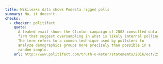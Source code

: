 ```yaml
---
title: Wikileaks data shows Podesta rigged polls
summary: No, it doesn't.
checks:
  - checker: politifact
    quote:
      A leaked email shows the Clinton campaign of 2008 consulted data
      firm that suggest oversampling in what is likely internal polling
      The term refers to a common technique used by pollsters to
      analyze demographics groups more precisely than possible in a
      random sample.
    url: http://www.politifact.com/truth-o-meter/statements/2016/oct/25/donald-trump/trump-absurd-claims-podesta-rigged-polls/
---
```

